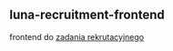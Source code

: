 ## luna-recruitment-frontend

frontend do [zadania rekrutacyjnego](https://gitlab.com/piotrdurniat/recruitment-luna)
